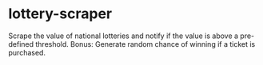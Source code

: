 # lottery-scraper
Scrape the value of national lotteries and notify if the value is above a pre-defined threshold. Bonus: Generate random chance of winning if a ticket is purchased.
